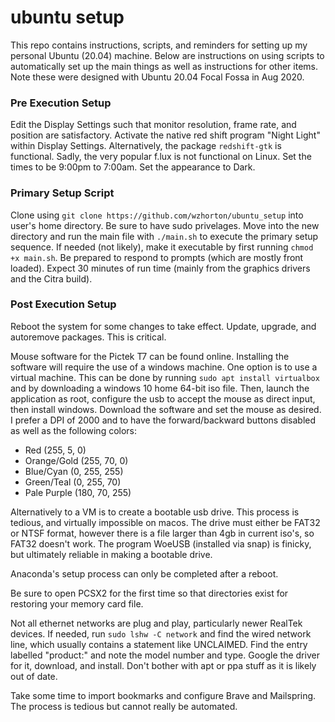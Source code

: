 # ubuntu setup

This repo contains instructions, scripts, and reminders for setting up my personal Ubuntu (20.04) machine. Below are instructions on using scripts to automatically set up the main things as well as instructions for other items. Note these were designed with Ubuntu 20.04 Focal Fossa in Aug 2020. 

### Pre Execution Setup

Edit the Display Settings such that monitor resolution, frame rate, and position are satisfactory. Activate the native red shift program "Night Light" within Display Settings. Alternatively, the package `redshift-gtk` is functional. Sadly, the very popular f.lux is not functional on Linux. Set the times to be 9:00pm to 7:00am. Set the appearance to Dark.

### Primary Setup Script

Clone using `git clone https://github.com/wzhorton/ubuntu_setup` into user's home directory. Be sure to have sudo privelages. Move into the new directory and run the main file with `./main.sh` to execute the primary setup sequence. If needed (not likely), make it executable by first running `chmod +x main.sh`. Be prepared to respond to prompts (which are mostly front loaded). Expect 30 minutes of run time (mainly from the graphics drivers and the Citra build).

### Post Execution Setup

Reboot the system for some changes to take effect. Update, upgrade, and autoremove packages. This is critical.

Mouse software for the Pictek T7 can be found online. Installing the software will require the use of a windows machine. One option is to use a virtual machine. This can be done by running `sudo apt install virtualbox` and by downloading a windows 10 home 64-bit iso file. Then, launch the application as root, configure the usb to accept the mouse as direct input, then install windows. Download the software and set the mouse as desired. I prefer a DPI of 2000 and to have the forward/backward buttons disabled as well as the following colors:

- Red (255, 5, 0)
- Orange/Gold (255, 70, 0)
- Blue/Cyan (0, 255, 255)
- Green/Teal (0, 255, 70)
- Pale Purple (180, 70, 255)

Alternatively to a VM is to create a bootable usb drive. This process is tedious, and virtually impossible on macos. The drive must either be FAT32 or NTSF format, however there is a file larger than 4gb in current iso's, so FAT32 doesn't work. The program WoeUSB (installed via snap) is finicky, but ultimately reliable in making a bootable drive.

Anaconda's setup process can only be completed after a reboot. 

Be sure to open PCSX2 for the first time so that directories exist for restoring your memory card file.

Not all ethernet networks are plug and play, particularly newer RealTek devices. If needed, run `sudo lshw -C network` and find the wired network line, which usually contains a statement like UNCLAIMED. Find the entry labelled "product:" and note the model number and type. Google the driver for it, download, and install. Don't bother with apt or ppa stuff as it is likely out of date.

Take some time to import bookmarks and configure Brave and Mailspring. The process is tedious but cannot really be automated.
